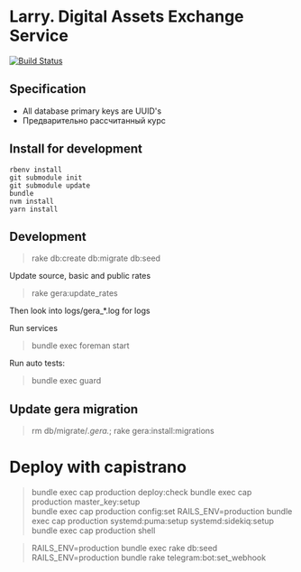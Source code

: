 # Larry. Digital Assets Exchange Service

[![Build Status](https://travis-ci.com/finfex/larry.svg?branch=master)](https://travis-ci.com/finfex/larry)

## Specification

* All database primary keys are UUID's
* Предварительно рассчитанный курс

## Install for development

```
rbenv install
git submodule init
git submodule update
bundle
nvm install
yarn install
```

## Development

> rake db:create db:migrate db:seed

Update source, basic and public rates

> rake gera:update_rates

Then look into logs/gera_*.log for logs

Run services

> bundle exec foreman start

Run auto tests:

> bundle exec guard

## Update gera migration

> rm db/migrate/*.gera.*; rake gera:install:migrations  


# Deploy with capistrano

> bundle exec cap production deploy:check
> bundle exec cap production master_key:setup  
> bundle exec cap production config:set RAILS_ENV=production
> bundle exec cap production systemd:puma:setup systemd:sidekiq:setup 
> bundle exec cap production shell

> RAILS_ENV=production bundle exec rake db:seed
> RAILS_ENV=production bundle rake telegram:bot:set_webhook 


